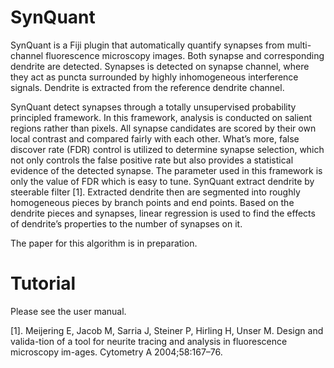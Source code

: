 # SynQuant
SynQuant is a Fiji plugin that automatically quantify synapses from multi-channel fluorescence microscopy images. Both synapse and corresponding dendrite are detected. Synapses is detected on synapse channel, where they act as puncta surrounded by highly inhomogeneous interference signals. Dendrite is extracted from the reference dendrite channel.

SynQuant detect synapses through a totally unsupervised probability principled framework. In this framework, analysis is conducted on salient regions rather than pixels. All synapse candidates are scored by their own local contrast and compared fairly with each other. What’s more, false discover rate (FDR) control is utilized to determine synapse selection, which not only controls the false positive rate but also provides a statistical evidence of the detected synapse. The parameter used in this framework is only the value of FDR which is easy to tune. SynQuant extract dendrite by steerable filter [1]. Extracted dendrite then are segmented into roughly homogeneous pieces by branch points and end points. Based on the dendrite pieces and synapses, linear regression is used to find the effects of dendrite’s properties to the number of synapses on it.

The paper for this algorithm is in preparation.

# Tutorial
Please see the user manual.

[1].	Meijering E, Jacob M, Sarria J, Steiner P, Hirling H, Unser M. Design and valida-tion of a tool for neurite tracing and analysis in fluorescence microscopy im-ages. Cytometry A 2004;58:167–76.
